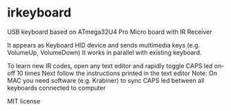 # irkeyboard
USB keyboard based on ATmega32U4 Pro Micro board with IR Receiver

It appears as Keyboard HID device and sends multimedia keys (e.g. VolumeUp, VolumeDown)
It works in parallel with existing keyboard.

To learn new IR codes, open any text editor and rapidly toggle CAPS led on-off 10 times
Next follow the instructions printed in the text editor
Note: On MAC you need software (e.g. Krabiner) to sync CAPS led between all keyboards connected to computer


MIT license
